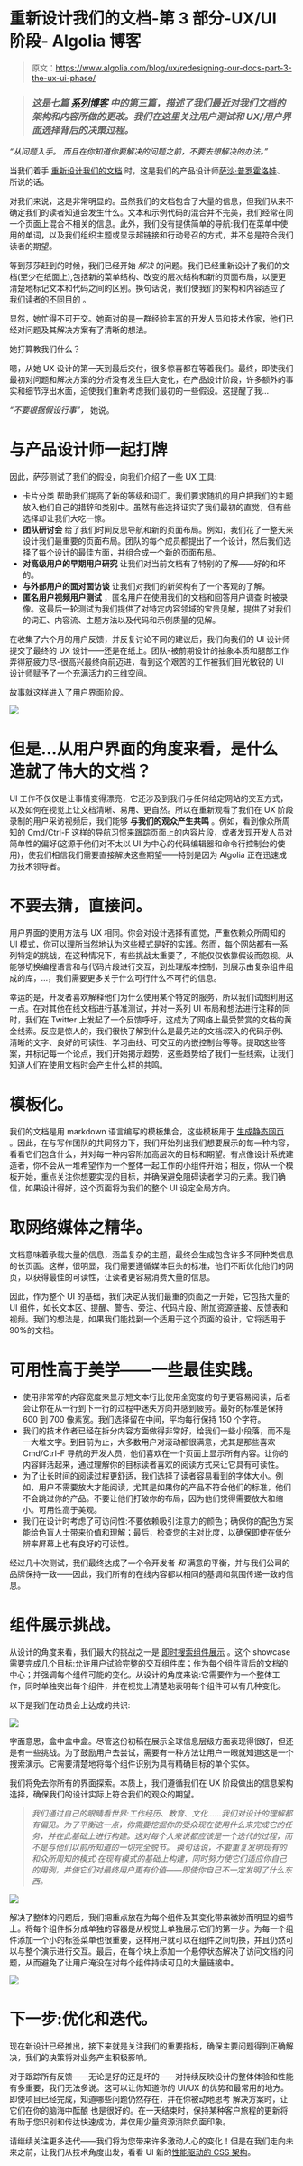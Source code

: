 # 重新设计我们的文档-第 3 部分-UX/UI 阶段- Algolia 博客

> 原文：<https://www.algolia.com/blog/ux/redesigning-our-docs-part-3-the-ux-ui-phase/>

> ### [](#this-is-the-third-article-in-a-seven-part%c2%a0series-of-blogs-that-describe-our-most-recent-changes-to-the-architecture-and-content-of-our-documentation-we-focus-here-on-user-testing-and-the-decisio)*这是七篇 [系列博客](https://www.algolia.com/blog/engineering/redesigning-our-docs-part-1-why/) 中的第三篇，描述了我们最近对我们文档的架构和内容所做的更改。我们在这里关注用户测试和 UX/用户界面选择背后的决策过程。*

*“从问题入手。* *而且在你知道你要解决的问题之前，不要去想解决的办法。”*

当我们着手 [重新设计我们的文档](https://www.algolia.com/blog/engineering/redesigning-our-docs-part-1-why/) 时，这是我们的产品设计师[萨沙·普罗霍洛娃](https://www.algolia.com/blog/algolia/faces-algolia-meet-sasha-prokhorova/)、 所说的话。

对我们来说，这是非常明显的。虽然我们的文档包含了大量的信息，但我们从来不确定我们的读者知道会发生什么。文本和示例代码的混合并不完美，我们经常在同一个页面上混合不相关的信息。此外，我们没有提供简单的导航:我们在菜单中使用的单词，以及我们组织主题或显示超链接和行动号召的方式，并不总是符合我们读者的期望。

等到莎莎赶到的时候，我们已经开始 *解决* 的问题。我们已经重新设计了我们的文档(至少在纸面上),包括新的菜单结构、改变的层次结构和新的页面布局，以便更清楚地标记文本和代码之间的区别。换句话说，我们使我们的架构和内容适应了 [我们读者的不同目的](https://www.algolia.com/blog/engineering/redesigning-our-docs-part-1-why/) 。

显然，她忙得不可开交。她面对的是一群经验丰富的开发人员和技术作家，他们已经对问题及其解决方案有了清晰的想法。

她打算教我们什么？

嗯，从她 UX 设计的第一天到最后交付，很多惊喜都在等着我们。最终，即使我们最初对问题和解决方案的分析没有发生巨大变化，在产品设计阶段，许多额外的事实和细节浮出水面，迫使我们重新考虑我们最初的一些假设。这提醒了我…

*“不要根据假设行事”，* 她说。

# [](#playing-cards-with-the-product-designer)**与产品设计师一起打牌**

因此，萨莎测试了我们的假设，向我们介绍了一些 UX 工具:

*   卡片分类 帮助我们提高了新的等级和词汇。我们要求随机的用户把我们的主题放入他们自己的措辞和类别中。虽然有些选择证实了我们最初的直觉，但有些选择却让我们大吃一惊。
*   **团队研讨会** 给了我们时间反思导航和新的页面布局。例如，我们花了一整天来设计我们最重要的页面布局。团队的每个成员都提出了一个设计，然后我们选择了每个设计的最佳方面，并组合成一个新的页面布局。
*   **对高级用户的早期用户研究** 让我们对当前文档有了特别的了解——好的和坏的。
*   **与外部用户的面对面访谈** 让我们对我们的新架构有了一个客观的了解。
*   **匿名用户视频用户测试** ，匿名用户在使用我们的文档和回答用户调查 时被录像。这最后一轮测试为我们提供了对特定内容领域的宝贵见解，提供了对我们的词汇、内容流、主题方法以及代码和示例质量的见解。

在收集了六个月的用户反馈，并反复讨论不同的建议后，我们向我们的 UI 设计师提交了最终的 UX 设计——还是在纸上。团队-被前期设计的抽象本质和腿部工作弄得筋疲力尽-很高兴最终向前迈进，看到这个艰苦的工作被我们目光敏锐的 UI 设计师赋予了一个充满活力的三维空间。

故事就这样进入了用户界面阶段。

**![](img/bcb7e414831056d8cb5c229e67029f17.png)**

# [](#but-what-makes-great-docs-from-a-ui-perspective)**但是…从用户界面的角度来看，是什么造就了伟大的文档？**

UI 工作不仅仅是让事情变得漂亮，它还涉及到我们与任何给定网站的交互方式，以及如何在视觉上让文档清晰、易用、更自然。所以在重新观看了我们在 UX 阶段录制的用户采访视频后，我们能够 **与我们的观众产生共鸣** 。例如，看到像众所周知的 Cmd/Ctrl-F 这样的导航习惯来跟踪页面上的内容片段，或者发现开发人员对简单性的偏好(这源于他们对不太以 UI 为中心的代码编辑器和命令行控制台的使用)，使我们相信我们需要直接解决这些期望——特别是因为 Algolia 正在迅速成为技术领导者。

# [](#dont-try-to-guess-just-ask)**不要去猜，直接问。**

用户界面的使用方法与 UX 相同。你会对设计选择有直觉，严重依赖众所周知的 UI 模式，你可以理所当然地认为这些模式是好的实践。然而，每个网站都有一系列特定的挑战，在这种情况下，有些挑战太重要了，不能仅仅依靠假设而忽视。从能够切换编程语言和与代码片段进行交互，到处理版本控制，到展示由复杂组件组成的库，…，我们需要更多关于什么可行什么不可行的信息。

幸运的是，开发者喜欢解释他们为什么使用某个特定的服务，所以我们试图利用这一点。在对其他在线文档进行基准测试，并对一系列 UI 布局和想法进行注释的同时，我们在 Twitter 上发起了一个反馈呼吁，这成为了网络上最受赞赏的文档的黄金线索。反应是惊人的，我们很快了解到什么是最先进的文档:深入的代码示例、清晰的文字、良好的可读性、学习曲线、可交互的内嵌控制台等等。提取这些答案，并标记每一个论点，我们开始揭示趋势，这些趋势给了我们一些线索，让我们知道人们在使用文档时会产生什么样的共鸣。

# [](#templating)**模板化。**

我们的文档是用 markdown 语言编写的模板集合，这些模板用于 [生成静态网页](https://www.algolia.com/blog/engineering/api-documentation-choosing-right-tool/) 。因此，在与写作团队的共同努力下，我们开始列出我们想要展示的每一种内容，看看它们包含什么，并对每一种内容附加高层次的目标和期望。有点像设计系统建造者，你不会从一堆希望作为一个整体一起工作的小组件开始；相反，你从一个模板开始，重点关注你想要实现的目标，并确保避免阻碍读者学习的元素。我们确信，如果设计得好，这个页面将为我们的整个 UI 设定全局方向。

# [](#taking-the-best-out-of-online-media)**取网络媒体之精华。**

文档意味着承载大量的信息，涵盖复杂的主题，最终会生成包含许多不同种类信息的长页面。这样，很明显，我们需要遵循媒体巨头的标准，他们不断优化他们的网页，以获得最佳的可读性，让读者更容易消费大量的信息。

因此，作为整个 UI 的基础，我们决定从我们最重的页面之一开始，它包括大量的 UI 组件，如长文本区、提醒、警告、旁注、代码片段、附加资源链接、反馈表和视频。我们的想法是，如果我们能找到一个适用于这个页面的设计，它将适用于 90%的文档。

# [](#usability-over-aesthetics-some-best-practices)**可用性高于美学——一些最佳实践。**

*   使用非常窄的内容宽度来显示短文本行比使用全宽度的句子更容易阅读，后者会让你在从一行到下一行的过程中迷失方向并感到疲劳。最好的标准是保持 600 到 700 像素宽。我们选择留在中间，平均每行保持 150 个字符。
*   我们的技术作者已经在拆分内容方面做得非常好，给我们一些小段落，而不是一大堆文字。到目前为止，大多数用户对滚动都很满意，尤其是那些喜欢 Cmd/Ctrl-F 导航的开发人员，他们喜欢在一个页面上显示所有内容。让你的内容鲜活起来，通过理解你的目标读者喜欢的阅读方式来让它具有可读性。
*   为了让长时间的阅读过程更舒适，我们选择了读者容易看到的字体大小。例如，用户不需要放大才能阅读，尤其是如果你的产品不符合他们的标准，他们不会跳过你的产品。不要让他们打破你的布局，因为他们觉得需要放大和缩小。可用性高于美观。
*   我们在设计时考虑了可访问性:不要依赖吸引注意力的颜色；确保你的配色方案能给色盲人士带来价值和理解；最后，检查您的主对比度，以确保即使在低分辨率屏幕上也有良好的可读性。

经过几十次测试，我们最终达成了一个令开发者 *和* 满意的平衡，并与我们公司的品牌保持一致——因此，我们所有的在线内容都以相同的基调和氛围传递一致的信息。

# [](#the-component-showcase-challenge)**组件展示挑战。**

从设计的角度来看，我们最大的挑战之一是 [即时搜索组件展示](https://www.algolia.com/doc/guides/building-search-ui/widgets/showcase/js/) 。这个 showcase 需要完成几个目标:允许用户试验完整的交互组件库；作为每个组件背后的文档的中心；并强调每个组件可能的变化。从设计的角度来说:它需要作为一个整体工作，同时单独突出每个组件，并在视觉上清楚地表明每个组件可以有几种变化。

以下是我们在动员会上达成的共识:

![](img/fadce4baaf5645d8345a38b35ceb3ad1.png)

字面意思，盒中盒中盒。尽管这份初稿在展示全球信息层级方面表现得很好，但还是有一些挑战。为了鼓励用户去尝试，需要有一种方法让用户一眼就知道这是一个搜索演示。它需要清楚地将每个组件识别为具有精确目标的单个实体。

我们将免去你所有的界面探索。本质上，我们遵循我们在 UX 阶段做出的信息架构选择，确保我们的设计实际上符合我们的观众的期望。

> *我们通过自己的眼睛看世界:工作经历、教育、文化……我们对设计的理解都有偏见。为了平衡这一点，你需要挖掘你的受众现在使用什么来完成它的任务，并在此基础上进行构建。这对每个人来说都应该是一个迭代的过程，而不是与他们以前所知道的一切完全脱节。 换句话说，不要重复发明现有的和众所周知的模式:在现有模式的基础上构建，同时努力使它们适应你自己的用例，并使它们对最终用户更有价值——即使你自己不一定发明了什么东西。*

![](img/0ac76b40350d8cc3b374671c9b061965.png)

解决了整体的问题后，我们把重点放在为每个组件及其变化带来微妙而明显的细节上。将每个组件拆分成单独的容器是从视觉上单独展示它们的第一步。为每一个组件添加一个小的标签菜单也很重要，这样用户就可以在组件之间切换，并且仍然可以与整个演示进行交互。最后，在每个块上添加一个悬停状态解决了访问文档的问题，从而避免了让用户淹没在对每个组件持续可见的大量链接中。

![](img/55d21cb72db0140da4cf4574bfe4e7ae.png)

# [](#next-steps-optimization-and-iteration)**下一步:优化和迭代。**

现在新设计已经推出，接下来就是关注我们的重要指标，确保主要问题得到正确解决，我们的决策将对业务产生积极影响。

对于跟踪所有反馈——无论是好的还是坏的——对持续反映设计的整体体验和性能有多重要，我们无法多说。这可以让你知道你的 UI/UX 的优势和最常用的地方。即使项目已经完成，知道哪些问题仍然存在，并在你被动地思考 解决方案时，让它们在你的脑海中酝酿 也是很好的。在一天结束时，保持某种客户旅程的更新将有助于您识别和传达快速成功，并仅用少量资源消除负面印象。

请继续关注更多迭代——我们将为您带来许多激动人心的变化！但是在我们走向未来之前，让我们从技术角度出发，看看 UI 新的[性能驱动的 CSS 架构](https://www.algolia.com/blog/engineering/redesigning-our-docs-part-4-building-a-scalable-css-architecture/)。